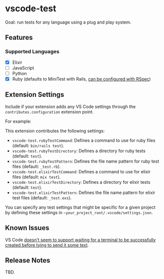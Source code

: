 # vscode-test

Goal: run tests for any language using a plug and play system.

## Features

### Supported Languages

- [x] Elixir
- [ ] JavaScript
- [ ] Python
- [x] Ruby (defaults to MiniTest with Rails, [can be configured with RSpec])

## Extension Settings

Include if your extension adds any VS Code settings through the `contributes.configuration` extension point.

For example:

This extension contributes the following settings:

- `vscode-test.rubyTestCommand`: Defines a command to use for ruby files (default: `bin/rails test`).
- `vscode-test.rubyTestDirectory`: Defines a directory for ruby tests (default: `test`).
- `vscode-test.rubyTestPattern`: Defines the file name pattern for ruby test files (default: `_test.rb`).
- `vscode-test.elixirTestCommand`: Defines a command to use for elixir files (default: `mix test`).
- `vscode-test.elixirTestDirectory`: Defines a directory for elixir tests (default: `test`).
- `vscode-test.elixirTestPattern`: Defines the file name pattern for elixir test files (default: `_test.exs`).

You can specify any test settings that might be specific for a given project by defining these settings in `~your_project_root/.vscode/settings.json`.

## Known Issues

VS Code [doesn't seem to support waiting for a terminal to be successfully
created before tying to send it some
text](https://github.com/microsoft/vscode/issues/11383).

## Release Notes

TBD.

[can be configured with RSpec]: https://github.com/anhari/vscode-test/wiki/Configure-the-ruby-test-runner-to-use-RSpec
